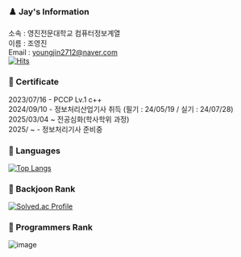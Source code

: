 ### ♟️ Jay's Information
소속 : 영진전문대학교 컴퓨터정보계열<br>
이름 : 조영진<br>
Email : youngjin2712@naver.com<br>
[![Hits](https://hits.seeyoufarm.com/api/count/incr/badge.svg?url=https%3A%2F%2Fgithub.com%2F0-0Jay%2Fhit-counter&count_bg=%23D57EEC&title_bg=%238813E9&icon=&icon_color=%23E7E7E7&title=hits&edge_flat=false)](https://hits.seeyoufarm.com)

### 🏅 Certificate
2023/07/16 - PCCP Lv.1 c++ <br>
2024/09/10 - 정보처리산업기사 취득 (필기 : 24/05/19 / 실기 : 24/07/28)<br>
2025/03/04 ~ 전공심화(학사학위 과정) <br>
2025/ ~    - 정보처리기사 준비중

### 💬 Languages
[![Top Langs](https://github-readme-stats.vercel.app/api/top-langs/?username=0-0Jay&hide=jupyternotebook)](https://github.com/0_0Jay/github-readme-stats)

### 🏅 Backjoon Rank
[![Solved.ac Profile](http://mazassumnida.wtf/api/v2/generate_badge?boj=youngjin2712)](https://solved.ac/youngjin2712/)

### 🏅 Programmers Rank
![image](https://github.com/user-attachments/assets/a4aae442-9045-4132-9ceb-d7e13e9b4e99)
